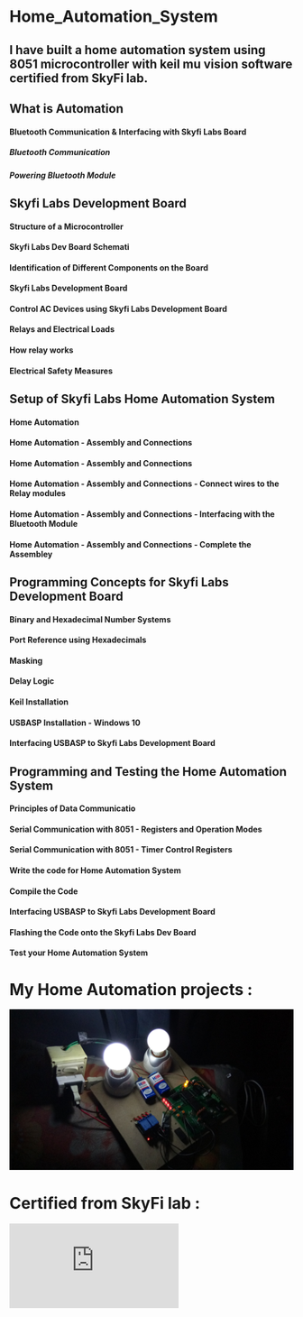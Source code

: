 # Home_Automation_System
## I have built a home automation system using 8051 microcontroller with keil mu vision software certified from SkyFi lab.
## What is Automation
#### Bluetooth Communication & Interfacing with Skyfi Labs Board
##### Bluetooth Communication
##### Powering Bluetooth Module
## Skyfi Labs Development Board
#### Structure of a Microcontroller
#### Skyfi Labs Dev Board Schemati
#### Identification of Different Components on the Board
#### Skyfi Labs Development Board
#### Control AC Devices using Skyfi Labs Development Board
#### Relays and Electrical Loads
#### How relay works	
#### Electrical Safety Measures
## Setup of Skyfi Labs Home Automation System
#### Home Automation
#### Home Automation - Assembly and Connections 
#### Home Automation - Assembly and Connections 
#### Home Automation - Assembly and Connections - Connect wires to the Relay modules
#### Home Automation - Assembly and Connections - Interfacing with the Bluetooth Module 
#### Home Automation - Assembly and Connections - Complete the Assembley 
## Programming Concepts for Skyfi Labs Development Board
#### Binary and Hexadecimal Number Systems 
#### Port Reference using Hexadecimals
#### Masking
#### Delay Logic
#### Keil Installation	
#### USBASP Installation - Windows 10
#### Interfacing USBASP to Skyfi Labs Development Board
## Programming and Testing the Home Automation System
#### Principles of Data Communicatio
#### Serial Communication with 8051 - Registers and Operation Modes
#### Serial Communication with 8051 - Timer Control Registers
#### Write the code for Home Automation System
#### Compile the Code	
#### Interfacing USBASP to Skyfi Labs Development Board
#### Flashing the Code onto the Skyfi Labs Dev Board	
#### Test your Home Automation System
# My Home Automation projects :

![alt text](https://github.com/Puja7629/Home_Automation_System/blob/master/IMG_20180103_144716.jpg)
# Certified from SkyFi lab :
![alt text](https://github.com/Puja7629/Home_Automation_System/blob/master/26670128-certificate.pdf)

